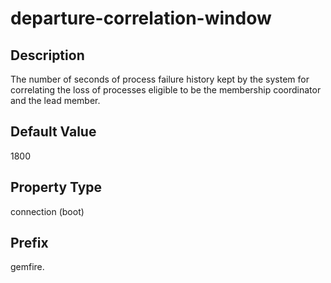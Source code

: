 # departure-correlation-window

## Description

The number of seconds of process failure history kept by the system for correlating the loss of processes eligible to be the membership coordinator and the lead member.

## Default Value

1800

## Property Type

connection (boot)

## Prefix

gemfire.
